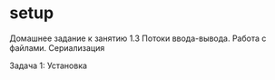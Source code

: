 # setup

Домашнее задание к занятию 1.3 Потоки ввода-вывода. Работа с файлами. Сериализация

Задача 1: Установка
